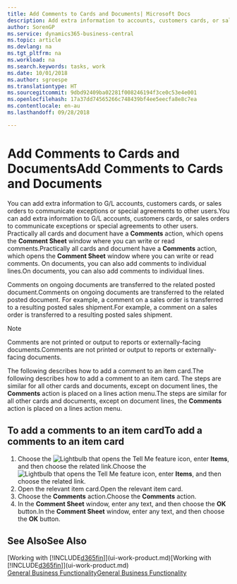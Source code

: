```yaml
---
title: Add Comments to Cards and Documents| Microsoft Docs
description: Add extra information to accounts, customers cards, or sales orders to communicate agreements, such as a special price or delivery method, to other users.
author: SorenGP
ms.service: dynamics365-business-central
ms.topic: article
ms.devlang: na
ms.tgt_pltfrm: na
ms.workload: na
ms.search.keywords: tasks, work
ms.date: 10/01/2018
ms.author: sgroespe
ms.translationtype: HT
ms.sourcegitcommit: 9dbd92409ba02281f008246194f3ce0c53e4e001
ms.openlocfilehash: 17a37dd74565266c748439bf4ee5eecfa8e8c7ea
ms.contentlocale: en-au
ms.lasthandoff: 09/28/2018

---
```

# <a name="add-comments-to-cards-and-documents"></a><span data-ttu-id="75442-103">Add Comments to Cards and Documents</span><span class="sxs-lookup"><span data-stu-id="75442-103">Add Comments to Cards and Documents</span></span>
<span data-ttu-id="75442-104">You can add extra information to G/L accounts, customers cards, or sales orders to communicate exceptions or special agreements to other users.</span><span class="sxs-lookup"><span data-stu-id="75442-104">You can add extra information to G/L accounts, customers cards, or sales orders to communicate exceptions or special agreements to other users.</span></span>
<span data-ttu-id="75442-105">Practically all cards and document have a **Comments** action, which opens the **Comment Sheet** window where you can write or read comments.</span><span class="sxs-lookup"><span data-stu-id="75442-105">Practically all cards and document have a **Comments** action, which opens the **Comment Sheet** window where you can write or read comments.</span></span> <span data-ttu-id="75442-106">On documents, you can also add comments to individual lines.</span><span class="sxs-lookup"><span data-stu-id="75442-106">On documents, you can also add comments to individual lines.</span></span>

<span data-ttu-id="75442-107">Comments on ongoing documents are transferred to the related posted document.</span><span class="sxs-lookup"><span data-stu-id="75442-107">Comments on ongoing documents are transferred to the related posted document.</span></span> <span data-ttu-id="75442-108">For example, a comment on a sales order is transferred to a resulting posted sales shipment.</span><span class="sxs-lookup"><span data-stu-id="75442-108">For example, a comment on a sales order is transferred to a resulting posted sales shipment.</span></span>

> [!NOTE]
> <span data-ttu-id="75442-109">Comments are not printed or output to reports or externally-facing documents.</span><span class="sxs-lookup"><span data-stu-id="75442-109">Comments are not printed or output to reports or externally-facing documents.</span></span>

<span data-ttu-id="75442-110">The following describes how to add a comment to an item card.</span><span class="sxs-lookup"><span data-stu-id="75442-110">The following describes how to add a comment to an item card.</span></span> <span data-ttu-id="75442-111">The steps are similar for all other cards and documents, except on document lines, the **Comments** action is placed on a lines action menu.</span><span class="sxs-lookup"><span data-stu-id="75442-111">The steps are similar for all other cards and documents, except on document lines, the **Comments** action is placed on a lines action menu.</span></span>

## <a name="to-add-a-comments-to-an-item-card"></a><span data-ttu-id="75442-112">To add a comments to an item card</span><span class="sxs-lookup"><span data-stu-id="75442-112">To add a comments to an item card</span></span>
1. <span data-ttu-id="75442-113">Choose the ![Lightbulb that opens the Tell Me feature](media/ui-search/search_small.png "Tell me what you want to do") icon, enter **Items**, and then choose the related link.</span><span class="sxs-lookup"><span data-stu-id="75442-113">Choose the ![Lightbulb that opens the Tell Me feature](media/ui-search/search_small.png "Tell me what you want to do") icon, enter **Items**, and then choose the related link.</span></span>
2. <span data-ttu-id="75442-114">Open the relevant item card.</span><span class="sxs-lookup"><span data-stu-id="75442-114">Open the relevant item card.</span></span>
3. <span data-ttu-id="75442-115">Choose the **Comments** action.</span><span class="sxs-lookup"><span data-stu-id="75442-115">Choose the **Comments** action.</span></span>
4. <span data-ttu-id="75442-116">In the **Comment Sheet** window, enter any text, and then choose the **OK** button.</span><span class="sxs-lookup"><span data-stu-id="75442-116">In the **Comment Sheet** window, enter any text, and then choose the **OK** button.</span></span>

## <a name="see-also"></a><span data-ttu-id="75442-117">See Also</span><span class="sxs-lookup"><span data-stu-id="75442-117">See Also</span></span>
<span data-ttu-id="75442-118">[Working with [!INCLUDE[d365fin](includes/d365fin_md.md)]](ui-work-product.md)</span><span class="sxs-lookup"><span data-stu-id="75442-118">[Working with [!INCLUDE[d365fin](includes/d365fin_md.md)]](ui-work-product.md)</span></span>  
[<span data-ttu-id="75442-119">General Business Functionality</span><span class="sxs-lookup"><span data-stu-id="75442-119">General Business Functionality</span></span>](ui-across-business-areas.md)

